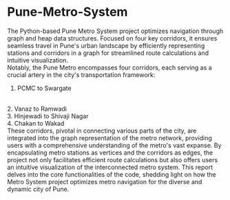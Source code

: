 # Pune-Metro-System
The Python-based Pune Metro System project optimizes navigation through graph and heap data structures. Focused on four key corridors, it ensures seamless travel in Pune's urban landscape by efficiently representing stations and corridors in a graph for streamlined route calculations and intuitive visualization.
<br>
Notably, the Pune Metro encompasses four corridors, each serving as a crucial artery in the city's transportation framework:
<br>
1.	PCMC to Swargate
<br>
2.	Vanaz to Ramwadi
<br>
3.	Hinjewadi to Shivaji Nagar
<br>
4.	Chakan to Wakad
<br>
These corridors, pivotal in connecting various parts of the city, are integrated into the graph representation of the metro network, providing users with a comprehensive understanding of the metro's vast expanse. By encapsulating metro stations as vertices and the corridors as edges, the project not only facilitates efficient route calculations but also offers users an intuitive visualization of the interconnected metro system. This report delves into the core functionalities of the code, shedding light on how the Metro System project optimizes metro navigation for the diverse and dynamic city of Pune.

